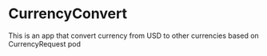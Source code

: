 # CurrencyConvert
This is an app that convert currency from USD to other currencies based on CurrencyRequest pod
